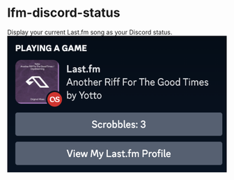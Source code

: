 # lfm-discord-status
Display your current Last.fm song as your Discord status.
![Discord Status demo](example.png)
